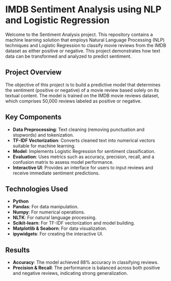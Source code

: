 # IMDB Sentiment Analysis using NLP and Logistic Regression

Welcome to the Sentiment Analysis project. This repository contains a machine learning solution that employs Natural Language Processing (NLP) techniques and Logistic Regression to classify movie reviews from the IMDB dataset as either positive or negative. This project demonstrates how text data can be transformed and analyzed to predict sentiment.

## Project Overview

The objective of this project is to build a predictive model that determines the sentiment (positive or negative) of a movie review based solely on its textual content. The model is trained on the IMDB movie reviews dataset, which comprises 50,000 reviews labeled as positive or negative.

## Key Components

- **Data Preprocessing**: Text cleaning (removing punctuation and stopwords) and tokenization.
- **TF-IDF Vectorization**: Converts cleaned text into numerical vectors suitable for machine learning.
- **Model**: Implements Logistic Regression for sentiment classification.
- **Evaluation**: Uses metrics such as accuracy, precision, recall, and a confusion matrix to assess model performance.
- **Interactive UI**: Provides an interface for users to input reviews and receive immediate sentiment predictions.

## Technologies Used

- **Python**
- **Pandas**: For data manipulation.
- **Numpy**: For numerical operations.
- **NLTK**: For natural language processing.
- **Scikit-learn**: For TF-IDF vectorization and model building.
- **Matplotlib & Seaborn**: For data visualization.
- **ipywidgets**: For creating the interactive UI.

## Results

- **Accuracy**: The model achieved 88% accuracy in classifying reviews.
- **Precision & Recall**: The performance is balanced across both positive and negative reviews, indicating strong generalization.

